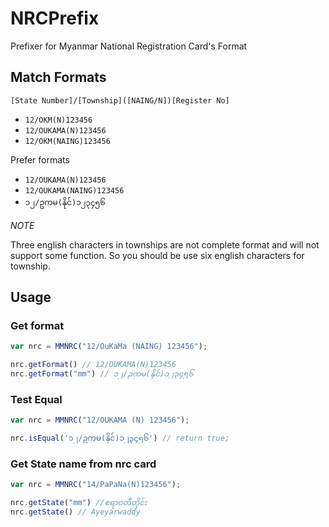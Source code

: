 NRCPrefix
=========

Prefixer for Myanmar National Registration Card's Format

## Match Formats

`[State Number]/[Township]([NAING/N])[Register No]`

- `12/OKM(N)123456`
- `12/OUKAMA(N)123456`
- `12/OKM(NAING)123456`

Prefer formats
- `12/OUKAMA(N)123456`
- `12/OUKAMA(NAING)123456`
- `၁၂/ဥကမ(နိုင်)၁၂၃၄၅၆`

*NOTE*

Three english characters in townships are not complete format and will not support some function.
So you should be use six english characters for township.

## Usage
### Get format

```js
var nrc = MMNRC("12/OuKaMa (NAING) 123456");

nrc.getFormat() // 12/OUKAMA(N)123456
nrc.getFormat("mm") // ၁၂/ဉကမ(နိုင်)၁၂၃၄၅၆
```

### Test Equal

```js
var nrc = MMNRC("12/OUKAMA (N) 123456");

nrc.isEqual('၁၂/ဥကမ(နိုင်)၁၂၃၄၅၆') // return true;
```

### Get State name from nrc card

```js
var nrc = MMNRC("14/PaPaNa(N)123456");

nrc.getState("mm") //ဧရာဝတီတိုင်း
nrc.getState() // Ayeyarwaddy
```
